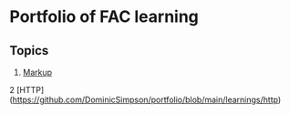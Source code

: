 # Portfolio of FAC learning

## Topics

1. [Markup](https://github.com/DominicSimpson/portfolio/blob/main/learnings/markup.md)

2 [HTTP] (https://github.com/DominicSimpson/portfolio/blob/main/learnings/http)
